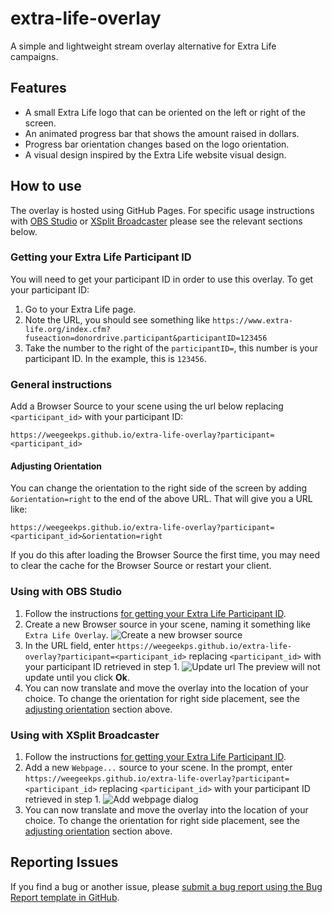 # extra-life-overlay

A simple and lightweight stream overlay alternative for Extra Life campaigns.

## Features

* A small Extra Life logo that can be oriented on the left or right of the screen.
* An animated progress bar that shows the amount raised in dollars.
* Progress bar orientation changes based on the logo orientation.
* A visual design inspired by the Extra Life website visual design.

## How to use

The overlay is hosted using GitHub Pages. For specific usage instructions with [OBS Studio](#using-with-obs-studio) or [XSplit Broadcaster](#using-with-xsplit-broadcaster) please see the relevant sections below.

### Getting your Extra Life Participant ID

You will need to get your participant ID in order to use this overlay. To get your participant ID:

1. Go to your Extra Life page.
2. Note the URL, you should see something like `https://www.extra-life.org/index.cfm?fuseaction=donordrive.participant&participantID=123456`
3. Take the number to the right of the `participantID=`, this number is your participant ID. In the example, this is `123456`.

### General instructions

Add a Browser Source to your scene using the url below replacing `<participant_id>` with your participant ID:

```
https://weegeekps.github.io/extra-life-overlay?participant=<participant_id>
```

#### Adjusting Orientation

You can change the orientation to the right side of the screen by adding `&orientation=right` to the end of the above URL. That will give you a URL like:

```
https://weegeekps.github.io/extra-life-overlay?participant=<participant_id>&orientation=right
```

If you do this after loading the Browser Source the first time, you may need to clear the cache for the Browser Source or restart your client.

### Using with OBS Studio

1. Follow the instructions [for getting your Extra Life Participant ID](#getting-your-extra-life-participant-id).
2. Create a new Browser source in your scene, naming it something like `Extra Life Overlay`. ![Create a new browser source](/doc/obs/images/create-browser-source.png)
3. In the URL field, enter `https://weegeekps.github.io/extra-life-overlay?participant=<participant_id>` replacing `<participant_id>` with your participant ID retrieved in step 1. ![Update url](/doc/obs/images/update-url.png) The preview will not update until you click **Ok**.
4. You can now translate and move the overlay into the location of your choice. To change the orientation for right side placement, see the [adjusting orientation](#adjusting-orientation) section above.

### Using with XSplit Broadcaster

1. Follow the instructions [for getting your Extra Life Participant ID](#getting-your-extra-life-participant-id).
2. Add a new `Webpage...` source to your scene. In the prompt, enter `https://weegeekps.github.io/extra-life-overlay?participant=<participant_id>` replacing `<participant_id>` with your participant ID retrieved in step 1. ![Add webpage dialog](/doc/xsplit/images/add-webpage-source.png)
3. You can now translate and move the overlay into the location of your choice. To change the orientation for right side placement, see the [adjusting orientation](#adjusting-orientation) section above.

## Reporting Issues

If you find a bug or another issue, please [submit a bug report using the Bug Report template in GitHub](https://github.com/weegeekps/extra-life-overlay/issues/new?assignees=&labels=&template=bug_report.md&title=).
